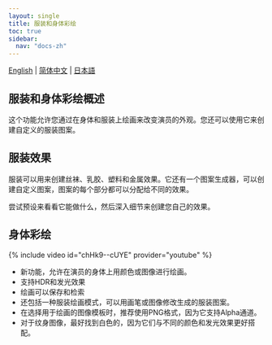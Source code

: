 ```yaml
---
layout: single
title: 服装和身体彩绘
toc: true
sidebar:
  nav: "docs-zh"
---
```

[English](/dancexr/features/outfit_body_paint) | [简体中文](/zh/dancexr/features/outfit_body_paint) | [日本語](/jp/dancexr/features/outfit_body_paint)


## 服装和身体彩绘概述
这个功能允许您通过在身体和服装上绘画来改变演员的外观。您还可以使用它来创建自定义的服装图案。

## 服装效果
服装可以用来创建丝袜、乳胶、塑料和金属效果。它还有一个图案生成器，可以创建自定义图案，图案的每个部分都可以分配给不同的效果。

尝试预设来看看它能做什么，然后深入细节来创建您自己的效果。

## 身体彩绘
{% include video id="chHk9--cUYE" provider="youtube" %}
* 新功能，允许在演员的身体上用颜色或图像进行绘画。
* 支持HDR和发光效果
* 绘画可以保存和检索
* 还包括一种服装绘画模式，可以用画笔或图像修改生成的服装图案。
* 在选择用于绘画的图像模板时，推荐使用PNG格式，因为它支持Alpha通道。
* 对于纹身图像，最好找到白色的，因为它们与不同的颜色和发光效果更好搭配。